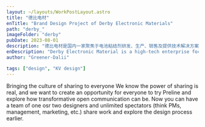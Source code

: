 ```yaml
---
layout: ~/layouts/WorkPostLayout.astro
title: "德比电材"
enTitle: "Brand Design Project of Derby Electronic Materials"
path: "derby_"
imageFolder: "derby"
pubDate: 2023-08-01
description: "德比电材是国内一家聚焦于电池粘结剂研发、生产、销售及提供技术解决方案的高科技企业。针对品牌方想要科技感、简洁大方、 国际化的品牌形象，同时要与国内现有品牌具有差异性，还要契合所属科技制造与材料研发的行业属性，我们凝结了巧思与创意，创造德比电材独一无二的品牌设计语言。我们通过对自然界中最和谐的基本图形——圆形，进行创意变形，构造出独特的“黏性视觉语言”，来构造品牌LOGO，以贴合高科技材料行业属性和主要产品之一的锂电池粘结剂的物理化学特性。再通过LOGO衍生出整套品牌VI的统一视觉风格。"
enDescription: "Derby Electronic Material is a high-tech enterprise focusing on the research, development, production, sales and provision of technical solutions for battery binders in China. In response to the brand's demand for upgrading its brand image, which requires a sense of technology, simplicity and generosity, and internationalisation, and at the same time should be different from the existing domestic brands, as well as fit in with the industry attributes of its technology manufacturing and material research and development, we condensed ingenuity and creativity, and created Derby Electronic Material's unique branding involving language. Through the most harmonious basic graphics in nature - the circle, creative deformation, constructed a unique 「sticky visual language」 to construct the brand LOGO, in order to adapt to the properties of the high-tech materials industry and one of the main products of the lithium battery binder Physical and chemical properties of lithium battery binder. The logo is then used to derive a unified visual style for the entire brand VI."
author: "Greener-Dalii"

tags: ["design", "KV design"]
---
```


Bringing the culture of sharing to everyone
We know the power of sharing is real, and we want to create an opportunity for everyone to try Preline and explore how transformative open communication can be. Now you can have a team of one osr two designers and unlimited spectators (think PMs, management, marketing, etc.) share work and explore the design process earlier.